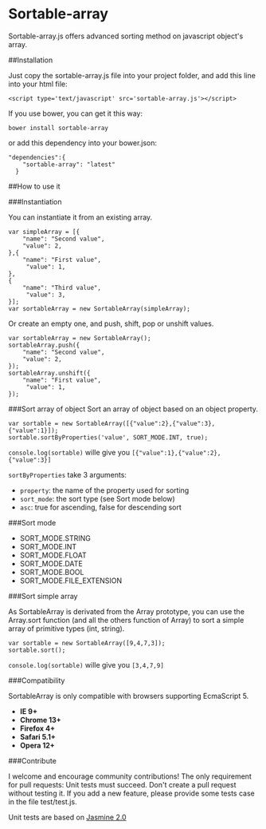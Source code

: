 Sortable-array
==============

Sortable-array.js offers advanced sorting method on javascript object's array.

##Installation

Just copy the sortable-array.js file into your project folder, and add this line into your html file:

`<script type='text/javascript' src='sortable-array.js'></script>`

If you use bower, you can get it this way:

`bower install sortable-array`

or add this dependency into your bower.json:

```
"dependencies":{
	"sortable-array": "latest"
  }
```

##How to use it

###Instantiation

You can instantiate it from an existing array.
```
var simpleArray = [{
	"name": "Second value",
	"value": 2,
},{
	"name": "First value",
	 "value": 1,
},
{
	"name": "Third value",
	 "value": 3,
}];
var sortableArray = new SortableArray(simpleArray);
```

Or create an empty one, and push, shift, pop or unshift values.
```
var sortableArray = new SortableArray();
sortableArray.push({
	"name": "Second value",
	"value": 2,
});
sortableArray.unshift({
	"name": "First value",
	 "value": 1,
});
```

###Sort array of object
Sort an array of object based on an object property.
```
var sortable = new SortableArray([{"value":2},{"value":3},{"value":1}]);
sortable.sortByProperties('value', SORT_MODE.INT, true);
```
`console.log(sortable)` wille give you `[{"value":1},{"value":2},{"value":3}]`

`sortByProperties` take 3 arguments:
* `property`: the name of the property used for sorting
* `sort_mode`: the sort type (see Sort mode below)
* `asc`: true for ascending, false for descending sort

###Sort mode
* SORT_MODE.STRING
* SORT_MODE.INT
* SORT_MODE.FLOAT
* SORT_MODE.DATE
* SORT_MODE.BOOL
* SORT_MODE.FILE_EXTENSION


###Sort simple array

As SortableArray is derivated from the Array prototype, you can use the Array.sort function (and all the others function of Array) to sort a simple array of primitive types (int, string).
```
var sortable = new SortableArray([9,4,7,3]);
sortable.sort();
```
`console.log(sortable)` wille give you `[3,4,7,9]`

###Compatibility

SortableArray is only compatible with browsers supporting EcmaScript 5.
* **IE 9+**
* **Chrome 13+**
* **Firefox 4+**
* **Safari 5.1+**
* **Opera 12+**

###Contribute

I welcome and encourage community contributions!
The only requirement for pull requests: Unit tests must succeed. Don't create a pull request without testing it.
If you add a new feature, please provide some tests case in the file test/test.js.

Unit tests are based on [Jasmine 2.0](http://jasmine.github.io/2.0/introduction.html)

